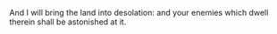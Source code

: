 And I will bring the land into desolation: and your enemies which dwell therein shall be astonished at it.

